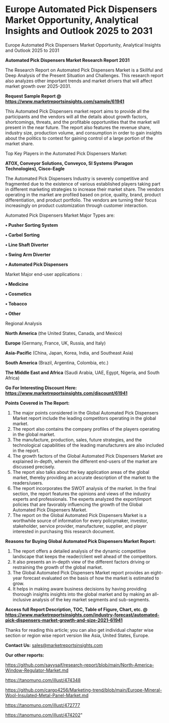 # Europe Automated Pick Dispensers Market Opportunity, Analytical Insights and Outlook 2025 to 2031
Europe Automated Pick Dispensers Market Opportunity, Analytical Insights and Outlook 2025 to 2031

<strong>Automated Pick Dispensers Market Research Report 2031</strong>

The Research Report on Automated Pick Dispensers Market is a Skillful and Deep Analysis of the Present Situation and Challenges. This research report also analyzes other important trends and market drivers that will affect market growth over 2025-2031.

<strong>Request Sample Report @ <a href=https://www.marketreportsinsights.com/sample/61941>https://www.marketreportsinsights.com/sample/61941</a></strong>

This Automated Pick Dispensers market report aims to provide all the participants and the vendors will all the details about growth factors, shortcomings, threats, and the profitable opportunities that the market will present in the near future. The report also features the revenue share, industry size, production volume, and consumption in order to gain insights about the politics to contest for gaining control of a large portion of the market share.

Top Key Players in the Automated Pick Dispensers Market:

<strong>ATOX, Conveyor Solutions, Conveyco, SI Systems (Paragon Technologies), Cisco-Eagle</strong>

The Automated Pick Dispensers Industry is severely competitive and fragmented due to the existence of various established players taking part in different marketing strategies to increase their market share. The vendors operating in the market are profiled based on price, quality, brand, product differentiation, and product portfolio. The vendors are turning their focus increasingly on product customization through customer interaction.

Automated Pick Dispensers Market Major Types are:

<strong>• Pusher Sorting System

• Carbel Sorting

• Line Shaft Diverter

• Swing Arm Diverter

• Automated Pick Dispensers</strong>

Market Major end-user applications :

<strong>• Medicine

• Cosmetics

• Tobacco

• Other</strong>

Regional Analysis

</u><strong><b>North America</b></strong> (the United States, Canada, and Mexico)

<strong><b>Europe </b></strong>(Germany, France, UK, Russia, and Italy)

<strong><b>Asia-Pacific</b></strong> (China, Japan, Korea, India, and Southeast Asia)

<strong><b>South America</b></strong> (Brazil, Argentina, Colombia, etc.)

<strong><b>The Middle East and Africa</b></strong> (Saudi Arabia, UAE, Egypt, Nigeria, and South Africa)

<strong>Go For Interesting Discount Here: <a href=https://www.marketreportsinsights.com/discount/61941>https://www.marketreportsinsights.com/discount/61941</a></strong>

<strong>Points Covered in The Report:</strong>
<ol>
  <li>The major points considered in the Global Automated Pick Dispensers Market report include the leading competitors operating in the global market.</li>
  <li>The report also contains the company profiles of the players operating in the global market.</li>
  <li>The manufacture, production, sales, future strategies, and the technological capabilities of the leading manufacturers are also included in the report.</li>
  <li>The growth factors of the Global Automated Pick Dispensers Market are explained in-depth, wherein the different end-users of the market are discussed precisely.</li>
  <li>The report also talks about the key application areas of the global market, thereby providing an accurate description of the market to the readers/users.</li>
  <li>The report incorporates the SWOT analysis of the market. In the final section, the report features the opinions and views of the industry experts and professionals. The experts analyzed the export/import policies that are favorably influencing the growth of the Global Automated Pick Dispensers Market.</li>
  <li>The report on the Global Automated Pick Dispensers Market is a worthwhile source of information for every policymaker, investor, stakeholder, service provider, manufacturer, supplier, and player interested in purchasing this research document.</li>
</ol>
<strong>Reasons for Buying Global Automated Pick Dispensers Market Report:</strong>

<ol>
  <li>The report offers a detailed analysis of the dynamic competitive landscape that keeps the reader/client well ahead of the competitors.</li>
  <li>It also presents an in-depth view of the different factors driving or restraining the growth of the global market.</li>
  <li>The Global Automated Pick Dispensers Market report provides an eight-year forecast evaluated on the basis of how the market is estimated to grow.</li>
  <li>It helps in making aware business decisions by having providing thorough insights insights into the global market and by making an all-inclusive analysis of the key market segments and sub-segments.</li>
</ol>
<strong>Access full Report Description, TOC, Table of Figure, Chart, etc. @ <a href=https://www.marketreportsinsights.com/industry-forecast/automated-pick-dispensers-market-growth-and-size-2021-61941>https://www.marketreportsinsights.com/industry-forecast/automated-pick-dispensers-market-growth-and-size-2021-61941</a></strong>


Thanks for reading this article; you can also get individual chapter wise section or region wise report version like Asia, United States, Europe.

<strong>Contact Us:</strong>
sales@marketreportsinsights.com

<strong>Our other reports:</strong>

<a href=https://github.com/sayysaif/research-report/blob/main/North-America-Window-Regulator-Market.md>https://github.com/sayysaif/research-report/blob/main/North-America-Window-Regulator-Market.md</a>

<a href=https://tanomuno.com/illust/474348>https://tanomuno.com/illust/474348</a>

<a href=https://github.com/cargo4256/Marketing-trend/blob/main/Europe-Mineral-Wool-Insulated-Metal-Panel-Market.md>https://github.com/cargo4256/Marketing-trend/blob/main/Europe-Mineral-Wool-Insulated-Metal-Panel-Market.md</a>

<a href=https://tanomuno.com/illust/472777>https://tanomuno.com/illust/472777</a>

<a href=https://tanomuno.com/illust/474202>https://tanomuno.com/illust/474202</a>"
